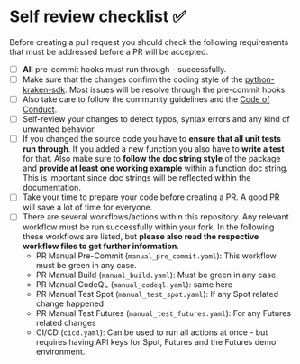 # Self review checklist ✅

Before creating a pull request you should check the following requirements that
must be addressed before a PR will be accepted.

- [ ] **All** pre-commit hooks must run through - successfully.
- [ ] Make sure that the changes confirm the coding style of the
      [python-kraken-sdk](https://github.com/btschwertfeger/python-kraken-sdk). Most
      issues will be resolve through the pre-commit hooks.
- [ ] Also take care to follow the community guidelines and the [Code of
      Conduct](./CODE_OF_CONDUCT.md).
- [ ] Self-review your changes to detect typos, syntax errors and any kind of
      unwanted behavior.
- [ ] If you changed the source code you have to **ensure that all unit tests
      run through**. If you added a new function you also have to **write a test**
      for that. Also make sure to **follow the doc string style** of the package and
      **provide at least one working example** within a function doc string. This is
      important since doc strings will be reflected within the documentation.
- [ ] Take your time to prepare your code before creating a PR. A good PR will
      save a lot of time for everyone.
- [ ] There are several workflows/actions within this repository. Any relevant
      workflow must be run successfully within your fork. In the following these
      workflows are listed, but **please also read the respective workflow files to
      get further information**.
  - PR Manual Pre-Commit (`manual_pre_commit.yaml`): This workflow must be green
    in any case.
  - PR Manual Build (`manual_build.yaml`): Must be green in any case.
  - PR Manual CodeQL (`manual_codeql.yaml`): same here
  - PR Manual Test Spot (`manual_test_spot.yaml`): If any Spot related change
    happened
  - PR Manual Test Futures (`manual_test_futures.yaml`): For any Futures related
    changes
  - CI/CD (`cicd.yaml`): Can be used to run all actions at once - but requires
    having API keys for Spot, Futures and the Futures demo environment.

